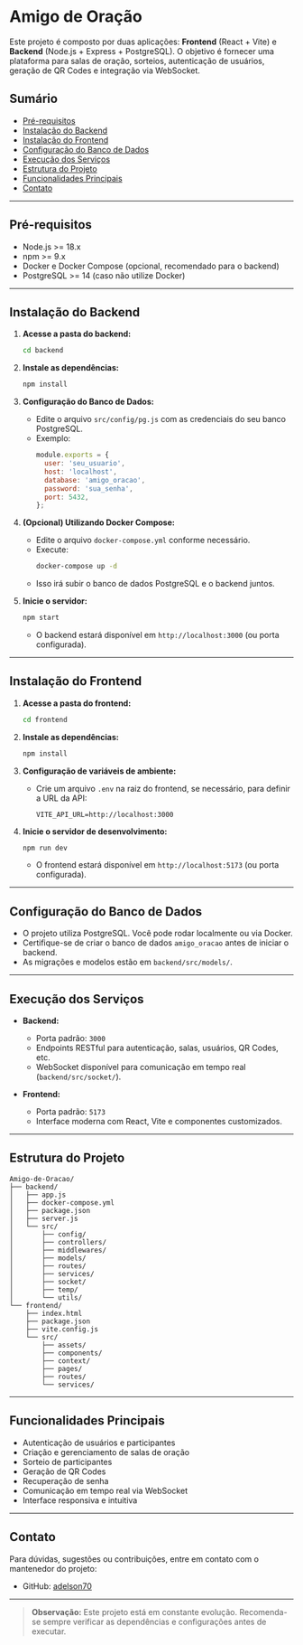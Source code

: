 # Amigo de Oração

Este projeto é composto por duas aplicações: **Frontend** (React + Vite) e **Backend** (Node.js + Express + PostgreSQL). O objetivo é fornecer uma plataforma para salas de oração, sorteios, autenticação de usuários, geração de QR Codes e integração via WebSocket.

## Sumário
- [Pré-requisitos](#pré-requisitos)
- [Instalação do Backend](#instalação-do-backend)
- [Instalação do Frontend](#instalação-do-frontend)
- [Configuração do Banco de Dados](#configuração-do-banco-de-dados)
- [Execução dos Serviços](#execução-dos-serviços)
- [Estrutura do Projeto](#estrutura-do-projeto)
- [Funcionalidades Principais](#funcionalidades-principais)
- [Contato](#contato)

---

## Pré-requisitos

- Node.js >= 18.x
- npm >= 9.x
- Docker e Docker Compose (opcional, recomendado para o backend)
- PostgreSQL >= 14 (caso não utilize Docker)

---

## Instalação do Backend

1. **Acesse a pasta do backend:**
   ```bash
   cd backend
   ```

2. **Instale as dependências:**
   ```bash
   npm install
   ```

3. **Configuração do Banco de Dados:**
   - Edite o arquivo `src/config/pg.js` com as credenciais do seu banco PostgreSQL.
   - Exemplo:
     ```js
     module.exports = {
       user: 'seu_usuario',
       host: 'localhost',
       database: 'amigo_oracao',
       password: 'sua_senha',
       port: 5432,
     };
     ```

4. **(Opcional) Utilizando Docker Compose:**
   - Edite o arquivo `docker-compose.yml` conforme necessário.
   - Execute:
     ```bash
     docker-compose up -d
     ```
   - Isso irá subir o banco de dados PostgreSQL e o backend juntos.

5. **Inicie o servidor:**
   ```bash
   npm start
   ```
   - O backend estará disponível em `http://localhost:3000` (ou porta configurada).

---

## Instalação do Frontend

1. **Acesse a pasta do frontend:**
   ```bash
   cd frontend
   ```

2. **Instale as dependências:**
   ```bash
   npm install
   ```

3. **Configuração de variáveis de ambiente:**
   - Crie um arquivo `.env` na raiz do frontend, se necessário, para definir a URL da API:
     ```env
     VITE_API_URL=http://localhost:3000
     ```

4. **Inicie o servidor de desenvolvimento:**
   ```bash
   npm run dev
   ```
   - O frontend estará disponível em `http://localhost:5173` (ou porta configurada).

---

## Configuração do Banco de Dados

- O projeto utiliza PostgreSQL. Você pode rodar localmente ou via Docker.
- Certifique-se de criar o banco de dados `amigo_oracao` antes de iniciar o backend.
- As migrações e modelos estão em `backend/src/models/`.

---

## Execução dos Serviços

- **Backend:**
  - Porta padrão: `3000`
  - Endpoints RESTful para autenticação, salas, usuários, QR Codes, etc.
  - WebSocket disponível para comunicação em tempo real (`backend/src/socket/`).

- **Frontend:**
  - Porta padrão: `5173`
  - Interface moderna com React, Vite e componentes customizados.

---

## Estrutura do Projeto

```
Amigo-de-Oracao/
├── backend/
│   ├── app.js
│   ├── docker-compose.yml
│   ├── package.json
│   ├── server.js
│   └── src/
│       ├── config/
│       ├── controllers/
│       ├── middlewares/
│       ├── models/
│       ├── routes/
│       ├── services/
│       ├── socket/
│       ├── temp/
│       └── utils/
└── frontend/
    ├── index.html
    ├── package.json
    ├── vite.config.js
    └── src/
        ├── assets/
        ├── components/
        ├── context/
        ├── pages/
        ├── routes/
        └── services/
```

---

## Funcionalidades Principais

- Autenticação de usuários e participantes
- Criação e gerenciamento de salas de oração
- Sorteio de participantes
- Geração de QR Codes
- Recuperação de senha
- Comunicação em tempo real via WebSocket
- Interface responsiva e intuitiva

---

## Contato

Para dúvidas, sugestões ou contribuições, entre em contato com o mantenedor do projeto:
- GitHub: [adelson70](https://github.com/adelson70)

---

> **Observação:**
> Este projeto está em constante evolução. Recomenda-se sempre verificar as dependências e configurações antes de executar.
